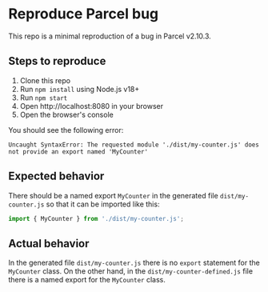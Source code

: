 # Reproduce Parcel bug

This repo is a minimal reproduction of a bug in Parcel v2.10.3.

## Steps to reproduce

1. Clone this repo
2. Run `npm install` using Node.js v18+
3. Run `npm start`
4. Open http://localhost:8080 in your browser
5. Open the browser's console

You should see the following error:

```
Uncaught SyntaxError: The requested module './dist/my-counter.js' does not provide an export named 'MyCounter'
```

## Expected behavior

There should be a named export `MyCounter` in the generated file `dist/my-counter.js` so that it can be imported like this:

```js
import { MyCounter } from './dist/my-counter.js';
```

## Actual behavior

In the generated file `dist/my-counter.js` there is no `export` statement for the `MyCounter` class.
On the other hand, in the `dist/my-counter-defined.js` file there is a named export for the `MyCounter` class.